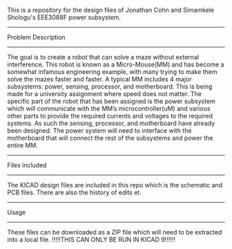 This is a repository for the design files of Jonathan Cohn and Simamkele Shologu's EEE3088F power subsystem.
_______________________________________________________________________________________________________
Problem Description
_______________________________________________________________________________________________________
The goal is to create a robot that can solve a maze without external interference. This robot is known
as a Micro-Mouse(MM) and has become a somewhat infamous engineering example, with many trying
to make them solve the mazes faster and faster. A typical MM includes 4 major subsystems: power,
sensing, processor, and motherboard. This is being made for a university assignment where speed
does not matter. The specific part of the robot that has been assigned is the power subsystem which
will communicate with the MM’s microcontroller(uM) and various other parts to provide the required
currents and voltages to the required systems. As such the sensing, processor, and motherboard have
already been designed. The power system will need to interface with the motherboard that will connect
the rest of the subsystems and power the entire MM.
_______________________________________________________________________________________________________
Files included
_______________________________________________________________________________________________________
The KICAD design files are included in this repo which is the schematic and PCB files. There are also the 
history of edits et. 
_______________________________________________________________________________________________________
Usage
_______________________________________________________________________________________________________
These files can be downloaded as a ZIP file which will need to be extracted into a local file. 
                       !!!!!THIS CAN ONLY BE RUN IN KICAD 9!!!!!!
